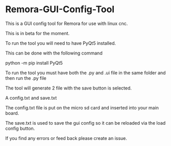 # Remora-GUI-Config-Tool
This is a GUI config tool for Remora for use with linux cnc.

This is in beta for the moment.


To run the tool you will need to have PyQt5 installed.

This can be done with the following command

python -m pip install PyQt5

To run the tool you must have both the .py and .ui file in the same folder and then run the .py file


The tool will generate 2 file with the save button is selected.

A config.txt and save.txt

The config.txt file is put on the micro sd card and inserted into your main board.

The save.txt is used to save the gui config so it can be reloaded via the load config button.


If you find any errors or feed back please create an issue. 

